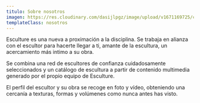 ```yaml
---
titulo: Sobre nosotros
imagen: https://res.cloudinary.com/dasijlpgz/image/upload/v1671169725/cld-sample.jpg
templateClass: nosotros
---
```


Esculture es una nueva a proximación a la disciplina. Se trabaja en alianza con el escultor para hacerte llegar a ti, amante de la escultura, un acercamiento más intimo a su obra.

Se combina una red de escultores de confianza cuidadosamente seleccionados y un catálogo de escultura a partir de contenido multimedia generado por el propio equipo de Esculture.

El perfil del escultor y su obra se recoge en foto y vídeo, obteniendo una cercanía a texturas, formas y volúmenes como nunca antes has visto.
